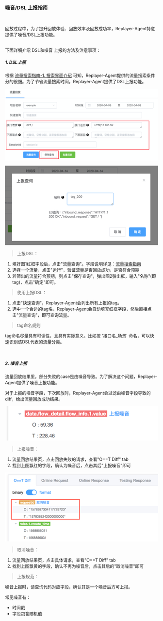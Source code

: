 ### 噪音/DSL 上报指南

<br>

回放过程中，为了提升回放体验、回放效率及回放成功率，Replayer-Agent特意提供了噪音/DSL上报功能。

<br>
下面详细介绍 DSL和噪音 上报的方法及注意事项：

##### 1. DSL上报

根据 [流量搜索指南-1. 搜索界面介绍](./search.md#1-搜索界面介绍) 可知，Replayer-Agent提供的流量搜索条件分的很细。为了节省流量搜索时间，Replayer-Agent提供了DSL上报功能。

![save_dsl](../../images/save_dsl.png)

![guide_report_tab](../../images/guide_report_tab.png)

> 上报DSL：

  1. 填好图1红框字段后，点击"流量查询"。字段说明详见：[流量搜索指南](./search.md#1-搜索界面介绍)
  2. 选择一个流量，点击"运行"，验证流量是否回放成功，是否符合预期
  3. 若筛出的流量符合预期，则点击"保存查询"，弹出图2弹出框，输入"名称"(即tag)，点击"确定"即可。
  
> 使用上报DSL：

  1. 点击"快速查询"，Replayer-Agent会列出所有上报的tag。
  2. 选中一个合适的tag名，Replayer-Agent会自动填充红框字段，然后直接点击"流量查询"，即可查询流量。
 
> tag命名规则

tag命名尽量具有可读性，且具有实际意义。比如按 '接口名_场景' 命名，可以快速识别该DSL代表的流量分类。

<br>

##### 2. 噪音上报

流量回放结果里，部分失败的case是由噪音导致。为了解决这个问题，Replayer-Agent提供了噪音上报功能。

对于上报的噪音字段，下次回放时，Replayer-Agent会过滤由噪音字段导致的diff，给出流量回放成功结果。

![push_noise](../../images/push_noise.png)
> 上报噪音：

  1. 流量回放结果页，点击回放失败的请求，查看"O==T Diff" tab
  2. 找到上图飘红的字段，确认为噪音后，点击其后"上报噪音"即可

![del_noise](../../images/del_noise.png)
> 取消噪音：

  1. 流量回放结果页，点击具体请求，查看"O==T Diff" tab
  2. 找到上图飘黄的字段，确认不再为噪音后，点击其后的"取消噪音"即可

> 上报规范：

噪音上报时，请查询代码对应字段，确认其是一个噪音后方可上报。

常见噪音有：
* 时间戳
* 字段包含随机值
